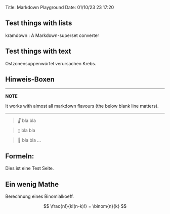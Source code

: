 Title: Markdown Playground
Date: 01/10/23 23 17:20

## Test things with lists

kramdown
: A Markdown-superset converter

## Test things with text

Ostzonensuppenwürfel verursachen Krebs.

## Hinweis-Boxen

---
**NOTE**

It works with almost all markdown flavours (the below blank line matters).

---

> *📝* bla bla

> ``📝`` bla bla

> 📝 bla bla ...


## Formeln:

Dies ist eine Test Seite.

## Ein wenig Mathe

Berechnung eines Binomialkoeff.

$$
\frac{n!}{k!(n-k)!} = \binom{n}{k}
$$

